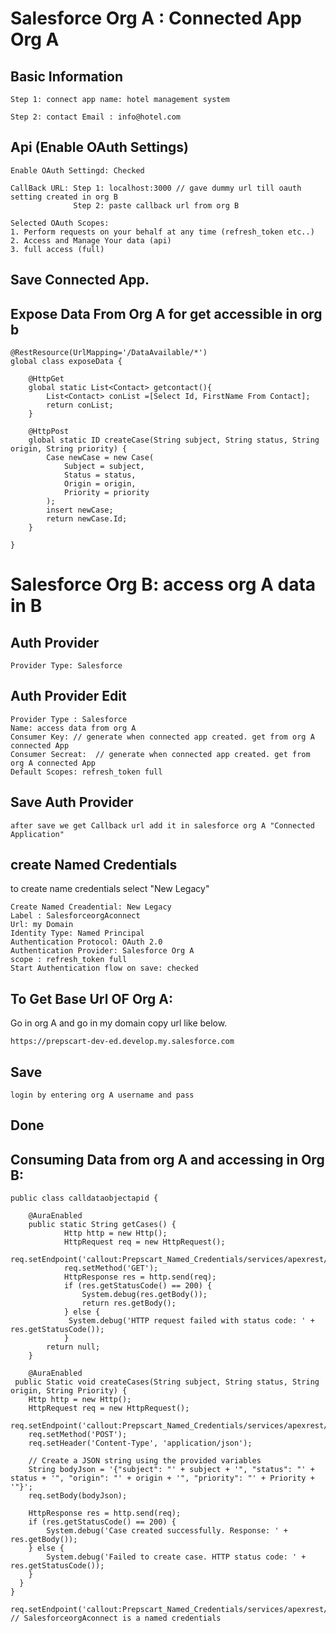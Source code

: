 # Salesforce Org A : Connected App Org A

## Basic Information 
```
Step 1: connect app name: hotel management system

Step 2: contact Email : info@hotel.com

```

## Api (Enable OAuth Settings)
```
Enable OAuth Settingd: Checked

CallBack URL: Step 1: localhost:3000 // gave dummy url till oauth setting created in org B
              Step 2: paste callback url from org B

Selected OAuth Scopes:
1. Perform requests on your behalf at any time (refresh_token etc..)
2. Access and Manage Your data (api)
3. full access (full)

```

## Save Connected App.


## Expose Data From Org A for get accessible in org b

```
@RestResource(UrlMapping='/DataAvailable/*')
global class exposeData {

    @HttpGet
    global static List<Contact> getcontact(){
        List<Contact> conList =[Select Id, FirstName From Contact];
        return conList;
    }

    @HttpPost
    global static ID createCase(String subject, String status, String origin, String priority) {
        Case newCase = new Case(
            Subject = subject,
            Status = status,
            Origin = origin,
            Priority = priority
        );
        insert newCase;
        return newCase.Id;
    }
    
}
```


# Salesforce Org B: access org A data in B

## Auth Provider
```
Provider Type: Salesforce
```

## Auth Provider Edit
```
Provider Type : Salesforce
Name: access data from org A
Consumer Key: // generate when connected app created. get from org A connected App
Consumer Secreat:  // generate when connected app created. get from org A connected App
Default Scopes: refresh_token full
```

## Save Auth Provider
```
after save we get Callback url add it in salesforce org A "Connected Application"
```

## create Named Credentials
<p>to create name credentials select "New Legacy"</p>

```
Create Named Creadential: New Legacy
Label : SalesforceorgAconnect
Url: my Domain
Identity Type: Named Principal
Authentication Protocol: OAuth 2.0
Authentication Provider: Salesforce Org A
scope : refresh_token full
Start Authentication flow on save: checked
```

## To Get Base Url OF Org A:
<p>Go in org A and go in my domain copy url like below.</p>

```
https://prepscart-dev-ed.develop.my.salesforce.com
```

##  Save
```
login by entering org A username and pass
```

## Done


 ## Consuming Data from org A and accessing in Org B:
 
```
public class calldataobjectapid {
    
    @AuraEnabled
    public static String getCases() {
            Http http = new Http();
            HttpRequest req = new HttpRequest();
            req.setEndpoint('callout:Prepscart_Named_Credentials/services/apexrest/DataAvailable');
            req.setMethod('GET');
            HttpResponse res = http.send(req);
            if (res.getStatusCode() == 200) {
                System.debug(res.getBody());
                return res.getBody();
            } else {
             System.debug('HTTP request failed with status code: ' + res.getStatusCode());
            }
        return null;      
    }

    @AuraEnabled
 public Static void createCases(String subject, String status, String origin, String Priority) {
    Http http = new Http();
    HttpRequest req = new HttpRequest();
    req.setEndpoint('callout:Prepscart_Named_Credentials/services/apexrest/DataAvailable');
    req.setMethod('POST');
    req.setHeader('Content-Type', 'application/json');
    
    // Create a JSON string using the provided variables
    String bodyJson = '{"subject": "' + subject + '", "status": "' + status + '", "origin": "' + origin + '", "priority": "' + Priority + '"}';
    req.setBody(bodyJson);
    
    HttpResponse res = http.send(req);
    if (res.getStatusCode() == 200) {
        System.debug('Case created successfully. Response: ' + res.getBody());
    } else {
        System.debug('Failed to create case. HTTP status code: ' + res.getStatusCode());
    }
  }       
}
```

```
req.setEndpoint('callout:Prepscart_Named_Credentials/services/apexrest/DataAvailable'); // SalesforceorgAconnect is a named credentials
```

